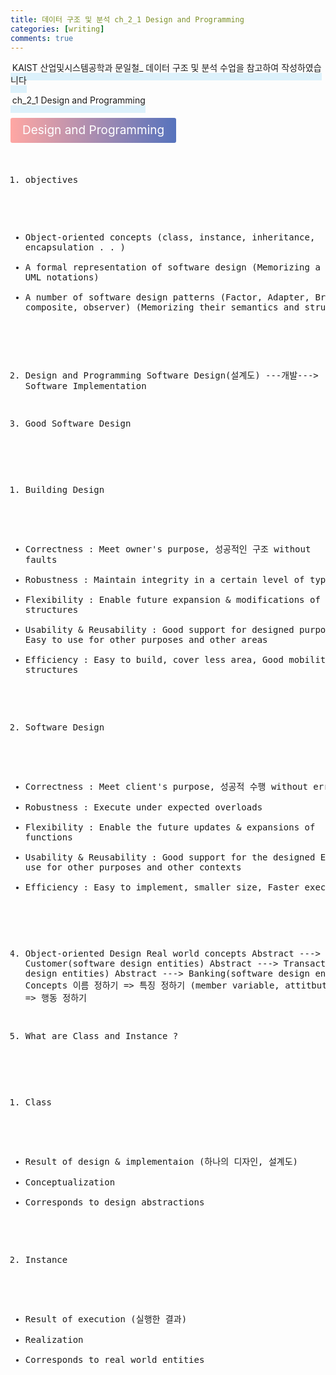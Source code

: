 ```yaml
---
title: 데이터 구조 및 분석 ch_2_1 Design and Programming
categories: [writing] 
comments: true
---
```

<p><span style="border-bottom: 12px solid #dcf1fb; padding: 0 0 0 0.2em;">KAIST 산업및시스템공학과 문일철_ 데이터 구조 및 분석 수업을 참고하여 작성하였습니다</span></p>
<p><span style="border-bottom: 12px solid #dcf1fb; padding: 0 0 0 0.2em;">ch_2_1 Design and Programming</span></p>

<html lang="en">
<head>
    <meta charset="UTF-8">
    <title>정의</title>
</head>
<body>

<pre>
</pre>

<p><span style="background: linear-gradient(to right, #ffa7a3, #5673bd); padding: 0.43em 1em; font-size: 19px; border-radius: 3px; color: #ffffff;">Design and Programming</span></p>
<pre>

1. objectives
- Object-oriented concepts
  (class, instance, inheritance, encapsulation . . )
- A formal representation of software design
  (Memorizing a number of UML notations)
- A number of software design patterns
  (Factor, Adapter, Bridge, composite, observer)
  (Memorizing their semantics and structures) 

2. Design and Programming
Software Design(설계도) ---개발---> Software Implementation

3. Good Software Design
1) Building Design
- Correctness : Meet owner's purpose, 성공적인 구조 without faults
- Robustness : Maintain integrity in a certain level of typhoons
- Flexibility : Enable future expansion & modifications of the structures
- Usability & Reusability : Good support for designed purpose,
  Easy to use for other purposes and other areas
- Efficiency : Easy to build, cover less area, Good mobility in the
  structures
2) Software Design
- Correctness : Meet client's purpose, 성공적 수행 without errors
- Robustness : Execute under expected overloads
- Flexibility : Enable the future updates & expansions of functions
- Usability & Reusability : Good support for the designed
  Easy to use for other purposes and other contexts
- Efficiency : Easy to implement, smaller size, Faster execution

4. Object-oriented Design
Real world concepts
Abstract ---> Customer(software design entities)
Abstract ---> Transaction(software design entities)
Abstract ---> Banking(software design entities)
: Concepts 이름 정하기 => 특징 정하기 (member variable, attitbutes)
=> 행동 정하기

5. What are Class and Instance ?
1) Class
  - Result of design & implementaion (하나의 디자인, 설계도)
  - Conceptualization
  - Corresponds to design abstractions
2) Instance
  - Result of execution (실행한 결과) 
  - Realization
  - Corresponds to real world entities
</pre>
</body>
</html>